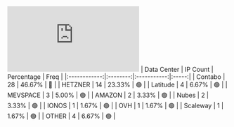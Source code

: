 ![Diagramm](https://github.com/111STAVR111/props/blob/main/Story/Decentralization/1/README.md)
| Data Center | IP Count | Percentage | Freq |
|:------------:|:--------:|:-----------:|:-----:|
| Contabo | 28 | 46.67% | 🔴 |
| HETZNER | 14 | 23.33% | 🟢 |
| Latitude | 4 | 6.67% | 🟢 |
| MEVSPACE | 3 | 5.00% | 🟢 |
| AMAZON | 2 | 3.33% | 🟢 |
| Nubes | 2 | 3.33% | 🟢 |
| IONOS | 1 | 1.67% | 🟢 |
| OVH | 1 | 1.67% | 🟢 |
| Scaleway | 1 | 1.67% | 🟢 |
| OTHER | 4 | 6.67% | 🟢 |